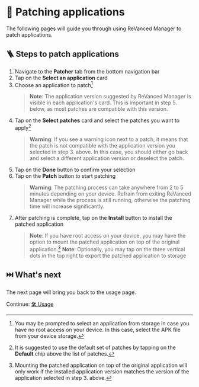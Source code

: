 # 🧩 Patching applications

The following pages will guide you through using ReVanced Manager to patch applications.

## 🪜 Steps to patch applications

1. Navigate to the **Patcher** tab from the bottom navigation bar
2. Tap on the **Select an application** card
3. Choose an application to patch[^1]
   > **Note**: The application version suggested by ReVanced Manager is visible in each application's card. This is important in step 5. below, as most patches are compatible with this version.
4. Tap on the **Select patches** card and select the patches you want to apply[^2]
   > **Warning**: If you see a warning icon next to a patch, it means that the patch is not compatible with the application version you selected in step 3. above. In this case, you should either go back and select a different application version or deselect the patch.
5. Tap on the **Done** button to confirm your selection
6. Tap on the **Patch** button to start patching
   > **Warning**: The patching process can take anywhere from 2 to 5 minutes depending on your device. Refrain from exiting ReVanced Manager while the process is still running, otherwise the patching time will increase significantly.
7. After patching is complete, tap on the **Install** button to install the patched application
   > **Note**: If you have root access on your device, you may have the option to mount the patched application on top of the original application.[^4]
   > **Note**: Optionally, you may tap on the three vertical dots in the top right to export the patched application to storage

[^1]: You may be prompted to select an application from storage in case you have no root access on your device. In this case, select the APK file from your device storage[^3].
[^2]: It is suggested to use the default set of patches by tapping on the **Default** chip above the list of patches.
[^3]: You can obtain `.apk` files from sites such as [APKMirror](https://www.apkmirror.com/).
[^4]: Mounting the patched application on top of the original application will only work if the installed application version matches the version of the application selected in step 3. above.

## ⏭️ What's next

The next page will bring you back to the usage page.

Continue: [🛠️ Usage](2_usage.md)